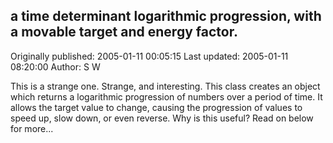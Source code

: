 ## a time determinant logarithmic progression, with a movable target and energy factor. 
Originally published: 2005-01-11 00:05:15 
Last updated: 2005-01-11 08:20:00 
Author: S W 
 
This is a strange one. Strange, and interesting. This class creates an object which returns a logarithmic progression of numbers over a period of time. It allows the target value to change, causing the progression of values to speed up, slow down, or even reverse. Why is this useful? Read on below for more...